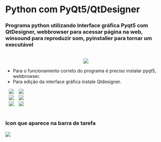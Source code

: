# Python com PyQt5/QtDesigner

### Programa python utilizando Interface gráfica Pyqt5 com QtDesigner, webbrowser para acessar página na web, winsound para reproduzir som, pyinstaller para tornar um executável
<br/>
<div align="center">
 <img src="https://user-images.githubusercontent.com/96980587/162980521-946433e5-3fb2-42fc-9409-00d9aceec981.jpg"/>
</div>

- Para o funcionamento correto do programa é preciso instalar pyqt5, webbrowser.<br>
- Para edição da interface gráfica instale Qtdesigner.

<div>
 &ensp;
 <img src="https://user-images.githubusercontent.com/96980587/162981950-078f7607-5dc3-4eae-8b64-784850df858b.png"/>
 &ensp;
 <img src="https://user-images.githubusercontent.com/96980587/162982129-0e344c65-d3a0-445a-ac2c-c7061b88154f.jpg"/>
</div>
<div>
  &ensp;
  <img src="https://user-images.githubusercontent.com/96980587/162982297-2956eabc-49a9-4e89-8fcd-beb12b77b793.jpg"/>
  &ensp;
  <img src="https://user-images.githubusercontent.com/96980587/162982454-73b38d7d-a9b4-445e-9254-9dca2a641e50.jpg"/>
</div>
<div>
  &ensp;
  <img src="https://user-images.githubusercontent.com/96980587/162982601-828a052d-8089-40ee-8b0f-12ddfae61192.jpg"/>
  &ensp;
  <img src="https://user-images.githubusercontent.com/96980587/162982738-7bb30be0-f7de-439f-b19b-5dda5480edbc.jpg"/>
</div>
</br>


 ### Icon que aparece na barra de tarefa 
<div>
 <img src= "https://user-images.githubusercontent.com/96980587/162982904-550988a1-6767-4778-abe5-164d5180393c.jpg"/>
</div>

